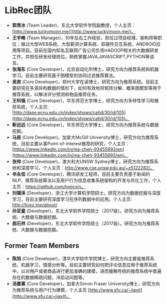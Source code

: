 # LibRec团队

* **郭贵冰** (Team Leader)，东北大学软件学院副教授，个人主页：[http://www.luckymoon.me/](http://www.luckymoon.me/)。
* **王宇峰** (Team Manager)，10年左右工作经验，担任过项目经理、架构师等职位；做过大型WEB系统、大型薪资计算系统、软硬件交互系统、ANDROID应用等项目。目前在国内知名互联网广告公司负责HADOOP相关的大数据研发工作，并担任研发经理岗位。熟练掌握JAVA,JAVASCRIPT,PYTHON等语言。
* **张海东** (Core Developer)，北京自动化所博士，研究方向为推荐系统和机器学习。目前主要研究基于图模型的协同过滤推荐算法。
* **吴宾** (Core Developer)，郑州大学在读博士，研究方向为推荐系统。目前主要研究在多源异构数据的情形下，如何有效地将矩阵分解、概率图模型等用于推荐系统，以解决评分预测和物品推荐任务。
* **王科强** (Core Developer)，华东师范大学博士，研究方向为多样性学习和推荐系统，个人主页: [http://dase.ecnu.edu.cn/index/shows/catid/30/id/105](http://dase.ecnu.edu.cn/index/shows/catid/30/id/105)。
* **靳远远** (Core Developer)，华东师范大学博士，研究方向为推荐系统与数据挖掘。
* **马辰** (Core Developer)，加拿大McGill University博士，研究方向为推荐系统，目前主要从事Point-of-Interest推荐的研究，个人主页：[https://www.linkedin.com/in/ma-chen-93455693/en](https://www.linkedin.com/in/ma-chen-93455693/en)。
* **张帅** (Core Developer)，澳大利大UNSW Sydney博士，研究方向为推荐系统和深度学习，个人主页：http://www.cse.unsw.edu.au/~z5122282/。
* **辛永佳** (Core Developer)，腾讯研发工程师，目前主要负责基于新闻的NLP、推荐系统算法以及用户行为信息收集系统架构的开发与优化工作，个人主页：https://github.com/logicxin。
* **刘啸泽** (Developer)，浙江大学计算机学院硕士。研究方向为数据挖掘与深度学习，目前主要研究深度学习在序列数据中的应用。个人主页: http://liuxz.top/about/
* **孙亚童** (Developer)，东北大学软件学院硕士（2017级）。研究方向为推荐系统、大数据与数据挖掘。
* **屈石林** (Developer)，东北大学软件学院硕士（2017级）。研究方向为推荐系统、大数据与数据挖掘。

## Former Team Members
* **陈旭** (Core Developer)，清华大学软件学院博士，研究方向主要是推荐系统，机器学习，情感分析等。目前主要研究如何把评论信息应用于推荐系统中，以对用户或者商品进行更加准确的建模，进而缓解传统的推荐系统中普遍存在的数据稀疏问题，冷启动问题等。
* **汤嘉熹** (Core Developer)，加拿大Simon Fraser University博士，研究方向为推荐系统与用户行为建模，个人主页 [http://www.sfu.ca/~jiaxit](http://www.sfu.ca/~jiaxit)。
